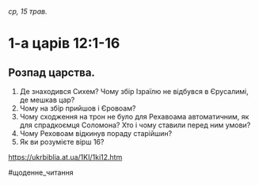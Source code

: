 
_ср, 15 трав._

# 1-а царів 12:1-16

## Розпад царства.
1. Де знаходився Сихем? Чому збір Ізраїлю не відбувся в Єрусалимі, де мешкав цар?
2. Чому на збір прийшов і Єровоам?
3. Чому сходження на трон не було для Рехавоама автоматичним, як для спрадкоємця Соломона? Хто і чому ставили перед ним умови?
4. Чому Реховоам відкинув пораду старійшин?
5. Як ви розумієте вірш 16?

https://ukrbiblia.at.ua/1KI/1ki12.htm 

#щоденне_читання
